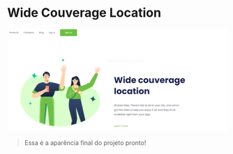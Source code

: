 # Wide Couverage Location

<img src="./projeto-finalizado.PNG" alt="projeto-pronto">

> Essa é a aparência final do projeto pronto!
